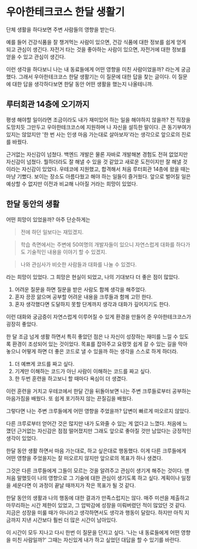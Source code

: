 # 우아한테크코스 한달 생활기

단체 생활을 하다보면 주변 사람들의 영향을 받는다. 

예를 들어 건강식품을 잘 챙겨먹는 사람이 있으면, 건강 식품에 대한 정보를 쉽게 얻게 되고 관심이 생긴다. 
자전거 타는 것을 좋아하는 사람이 있으면, 자전거에 대한 정보를 얻을 수 있고 관심이 생긴다. 

이런 생각을 하다보니 나는 내 동료들에게 어떤 영향을 미친 사람이었을까? 라는게 궁금했다. 그래서 우아한테크코스 한달 생활기는 이 질문에 대한 답을 찾는 글이다. 이 질문에 대한 답을 생각하다보면 한달 동안 어떤 생활을 했는지 나올테니까.

## 루터회관 14층에 오기까지

평생 해야할 일이라면 조금이라도 내가 재미있어 하는 일을 해야하지 않을까? 전 직장을 도망치듯 그만두고 우아한테크코스에 지원하며 나 자신을 설득한 말이다. 큰 동기부여가 있지는 않았지만 '한 번 사는 인생 마음 가는대로 살아보자'라는 생각으로 앞으로의 진로를 바꿨다.

근거없는 자신감이 넘쳤다. 백엔드 개발은 물론 자바로 개발해본 경험도 전혀 없었지만 자신감이 넘쳤다. 뭘하더라도 잘 해낼 수 있을 것 같았고 새로운 도전이지만 잘 해낼 것이라는 자신감이 있었다. 우테코에 지원했고, 합격해서 처음 루터회관 14층에 왔을 때는 마냥 기뻤다. 보이는 장소도 아름다웠고 해야 하는 일들이 즐거웠다. 앞으로 벌어질 일은 예상할 수 없지만 이전과 비교해 나아질 거라는 희망이 있었다.

## 한달 동안의 생활

어떤 희망이 있었을까? 아주 단순하게는 
> 전에 하던 일보다는 재밌겠지. 


> 학습 측면에서는 주변에 50여명의 개발자들이 있으니 자연스럽게 대화를 하다가도 기술적인 내용을 이야기 할 수 있겠지.


> 나와 관심사가 비슷한 사람들과 대화를 나눌 수 있겠다. 


라는 희망이 있었다. 그 희망은 현실이 되었고, 나의 기대보다 더 좋은 점이 많았다. 
1. 어려운 질문을 하면 질문을 받은 사람도 함께 생각을 해주었다.
2. 혼자 끙끙 앓으며 공부할 어려운 내용을 크루들과 함께 고민 한다.
3. 혼자 생각했다면 도달하지 못할 단계까지 생각과 대화가 깊어지기도 한다. 

이런 대화와 궁금증이 자연스럽게 이루어질 수 있게 환경을 만들어 준 우아한테크코스가 굉장히 좋았다. 

한 달 조금 넘게 생활 하면서 특히 좋았던 점은 나 자신이 성장하는 재미를 느낄 수 있도록 환경이 조성되어 있는 것이었다.
목표를 잡아주고 요령껏 쉽게 갈 수 있는 길을 막아놓으니 어떻게 하면 더 좋은 코드로 낼 수 있을까 하는 생각을 스스로 하게 하더라.
1. 더 예쁘게 코드를 짜고 싶다.
2. 기계만 이해하는 코드가 아닌 사람이 이해하는 코드를 짜고 싶다. 
3. 한 두번 훈련을 하고보니 할 때마다 욕심이 더 생겼다. 

이런 훈련을 거치고 우테코에서 한달 간을 뒤돌아보면 나는 주변 크루들로부터 공부하는 마음가짐을 배웠다. 또 쉽게 포기하지 않는 끈질김을 배웠다.

그렇다면 나는 주변 크루들에게 어떤 영향을 주었을까? 답변이 빠르게 떠오르지 않았다. 

다른 크루로부터 얻어간 것은 많지만 내가 도와줄 수 있는 게 없다고 느꼈다. 처음에 느꼈던 근거없는 자신감은 점점 떨어졌지만 그래도 앞으로 좋아질 것만 남았다는 긍정적인 생각이 있었다. 

한달 동안 생활 하면서 마음 가는대로, 하고 싶은대로 행동했다. 이게 다른 크루들에게 어떤 영향을 주었을지는 잘 떠오르지 않지만 앞으로의 목표가 하나 생겼다. 

그것은 다른 크루들에게 그들이 모르는 것을 알려주고 관심이 생기게 해주는 것이다. 맨 처음 말했듯이 나의 영향으로 그 기술에 대한 관심이 생기도록 하고 싶다. 계획이나 일정을 세운다면 이 과정이 끝날 때까지가 작은 목표가 될 것 같다.

한달 동안의 생활과 나의 행동에 대한 결과가 만족스럽지는 않다. 매주 미션을 제출하고 마무리하는 시간 제한이 있었고, 그 압박감에 성장을 미뤄버렸던 적이 많았던 것 같다. 지금은 성장을 미룰 때가 아니라고 생각하면서도 생각과 행동이 달랐다. 하지만 아직 지금까지 지낸 시간보다 훨씬 더 많은 시간이 남아있다.

이 시간이 모두 지나고 다시 한번 이 질문을 던지고 싶다. '나는 내 동료들에게 어떤 영향을 미친 사람일까?' 그때는 자신있게 내가 하고 싶었던 대답을 할 수 있기를 바란다.
